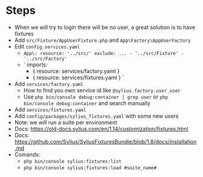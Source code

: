 # Steps
- When we will try to login there will be no user, a great solution is to have fixtures
- Add `src/Fixture/AppUserFixture.php` and `App\Factory\AppUserFactory`
- Edit `config.services.yaml `
  -    `
       App\:
            resource: '../src/'
            exclude:
                ...
                - '../src/Fixture'
                - '../src/Factory'
       `
  - `
    imports:
      - { resource: services/factory.yaml }
      - { resource: services/fixtures.yaml }
    `
- Add `services/factory.yaml`
  - How to find you own service id like `@sylius.factory.user_user`
  - Use `php bin/console debug:container | grep user` or `php bin/console debug:container` and search manually
- Add `services/fixtures.yaml`
- Add `config/packages/sylius_fixtures.yaml` with some new users
- Note: we will run a suite per environment
- Docs: https://old-docs.sylius.com/en/1.14/customization/fixtures.html
- Docs: https://github.com/Sylius/SyliusFixturesBundle/blob/1.8/docs/installation.md
- Comands:
  - `php bin/console sylius:fixtures:list`
  - `php bin/console sylius:fixtures:load #suite_name#`
